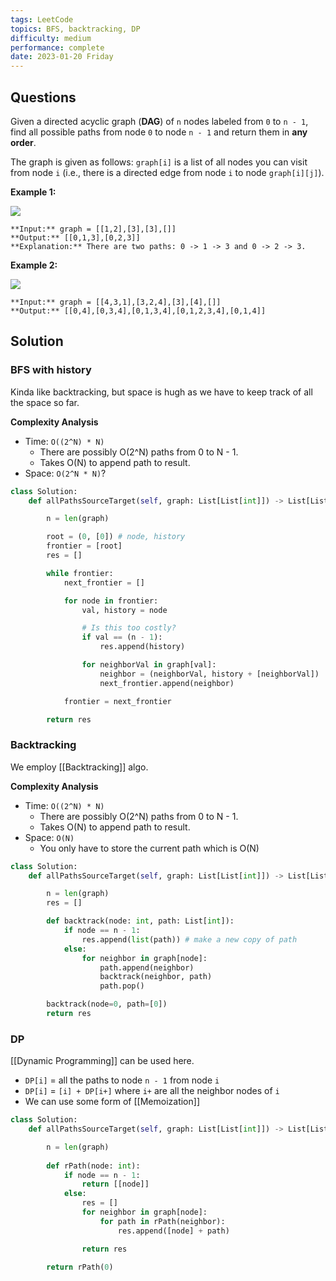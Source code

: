 ```yaml
---
tags: LeetCode
topics: BFS, backtracking, DP
difficulty: medium
performance: complete
date: 2023-01-20 Friday
---
```


## Questions

Given a directed acyclic graph (**DAG**) of `n` nodes labeled from `0` to `n - 1`, find all possible paths from node `0` to node `n - 1` and return them in **any order**.

The graph is given as follows: `graph[i]` is a list of all nodes you can visit from node `i` (i.e., there is a directed edge from node `i` to node `graph[i][j]`).

**Example 1:**

![](https://assets.leetcode.com/uploads/2020/09/28/all_1.jpg)

```
**Input:** graph = [[1,2],[3],[3],[]]
**Output:** [[0,1,3],[0,2,3]]
**Explanation:** There are two paths: 0 -> 1 -> 3 and 0 -> 2 -> 3.
```

**Example 2:**

![](https://assets.leetcode.com/uploads/2020/09/28/all_2.jpg)

```
**Input:** graph = [[4,3,1],[3,2,4],[3],[4],[]]
**Output:** [[0,4],[0,3,4],[0,1,3,4],[0,1,2,3,4],[0,1,4]]
```


## Solution

### BFS with history

Kinda like backtracking, but space is hugh as we have to keep track of all the space so far.

**Complexity Analysis**
- Time: `O((2^N) * N)`
	- There are possibly O(2^N) paths from 0 to N - 1.
	- Takes O(N) to append path to result.
- Space: `O(2^N * N)`? 

```python
class Solution:
    def allPathsSourceTarget(self, graph: List[List[int]]) -> List[List[int]]:

        n = len(graph) 

        root = (0, [0]) # node, history
        frontier = [root]
        res = []

        while frontier:
            next_frontier = []

            for node in frontier:
                val, history = node

                # Is this too costly?
                if val == (n - 1):
                    res.append(history)

                for neighborVal in graph[val]:
                    neighbor = (neighborVal, history + [neighborVal])
                    next_frontier.append(neighbor)

            frontier = next_frontier

        return res
```

### Backtracking

We employ [[Backtracking]] algo.

**Complexity Analysis**
- Time: `O((2^N) * N)`
	- There are possibly O(2^N) paths from 0 to N - 1.
	- Takes O(N) to append path to result.
- Space: `O(N)`
	- You only have to store the current path which is O(N) 

```python
class Solution:
    def allPathsSourceTarget(self, graph: List[List[int]]) -> List[List[int]]:

        n = len(graph) 
        res = []

        def backtrack(node: int, path: List[int]):
            if node == n - 1:
                res.append(list(path)) # make a new copy of path
            else:
                for neighbor in graph[node]:
                    path.append(neighbor)
                    backtrack(neighbor, path)
                    path.pop()

        backtrack(node=0, path=[0])
        return res
```

### DP

[[Dynamic Programming]] can be used here.
- `DP[i]` = all the paths to node `n - 1` from node `i`
- `DP[i]` = `[i] + DP[i+]` where `i+` are all the neighbor nodes of `i` 
- We can use some form of [[Memoization]]

```python
class Solution:
    def allPathsSourceTarget(self, graph: List[List[int]]) -> List[List[int]]:

        n = len(graph)
        
        def rPath(node: int):
            if node == n - 1:
                return [[node]]
            else:
                res = []
                for neighbor in graph[node]:
                    for path in rPath(neighbor):
                        res.append([node] + path)

                return res

        return rPath(0)
```

